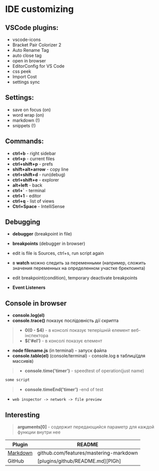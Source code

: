# IDE customizing

## VSCode plugins:

- vscode-icons
- Bracket Pair Colorizer 2
- Auto Rename Tag
- auto close tag
- open in browser
- EditorConfig for VS Code
- css peek
- Import Cost
- settings sync


## Settings:
- save on focus (on)
- word wrap     (on)
- markdown      (!)
- snippets      (!)


## Commands:
- **ctrl+b**            - right sidebar
- **ctrl+p**            - current files
- **ctrl+shift+p**      - prefs
- **shift+alt+arrow**   - copy line
- **ctrl+shift+d**      - run(debug)
- **ctrl+shift+e**      - explorer
- **alt+left**          - back
- **ctrl+`**            - terminal
- **ctrl+1**            - editor
- **ctrl+q**            - list of views
- **Ctrl+Space**        - IntelliSense 



## Debugging
- **debugger**		(breakpoint in file)
- **breakpoints**	(debugger in browser)

- edit is file is Sources, ctrl+s, run script again
- в **watch** можно следить за переменными (например, сложить значения переменных на определенном участке брекпоинта)
- edit breakpoint(condition), temporary deactivate breakpoints
- **Event Listeners**

## Console in browser
- **console.log(el)**
- **console.trace()** показує послідовність дії скрипта

> - **$0($0 - $4)** - в консолі показує теперішній елемент веб-інспектора
> - **$('#el')**    - в консолі показує елемент

- **node filename.js**  (in terminal) - запуск файла
- **console.table(el)** (console/terminal) - console.log в таблиці(для массивів)

> - **console.time('timer')**       - speedtest of operation(just name)
```sh
some script
```
> - **console.timeEnd('timer')**    -end of test

- `web inspector -> network -> file preview`

## Interesting
> **arguments[0]** - содержит передающийся параметр для каждой функции внутри нее


| Plugin | README |
| ------ | ------ |
| [Markdown](https://guides.github.com/features/mastering-markdown) | github.com/features/mastering-markdown|
| GitHub | [plugins/github/README.md][PlGh] |